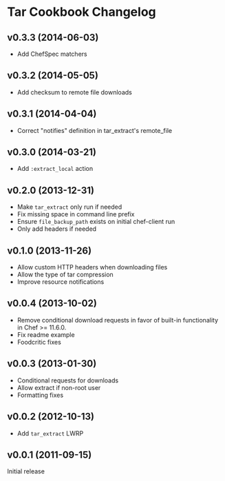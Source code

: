 # Tar Cookbook Changelog

## v0.3.3 (2014-06-03)

* Add ChefSpec matchers

## v0.3.2 (2014-05-05)

* Add checksum to remote file downloads

## v0.3.1 (2014-04-04)

* Correct "notifies" definition in tar_extract's remote_file

## v0.3.0 (2014-03-21)

* Add `:extract_local` action

## v0.2.0 (2013-12-31)

* Make `tar_extract` only run if needed
* Fix missing space in command line prefix
* Ensure `file_backup_path` exists on initial chef-client run
* Only add headers if needed

## v0.1.0 (2013-11-26)

* Allow custom HTTP headers when downloading files
* Allow the type of tar compression
* Improve resource notifications

## v0.0.4 (2013-10-02)

* Remove conditional download requests in favor of built-in functionality in Chef >= 11.6.0.
* Fix readme example
* Foodcritic fixes

## v0.0.3 (2013-01-30)

* Conditional requests for downloads
* Allow extract if non-root user
* Formatting fixes

## v0.0.2 (2012-10-13)

* Add `tar_extract` LWRP

## v0.0.1 (2011-09-15)

Initial release
